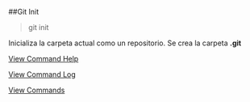 ##Git Init

> git init

Inicializa la carpeta actual como un repositorio. Se crea la carpeta **.git**

[View Command Help](Help.md)

[View Command Log](Log.md)

[View Commands](../Commands.md)